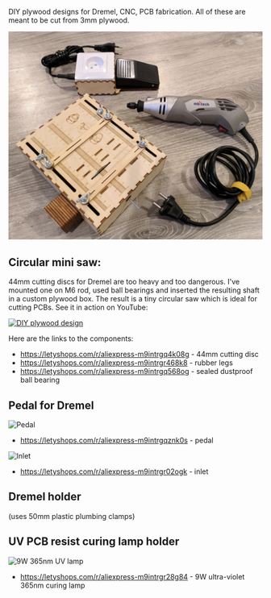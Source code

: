 DIY plywood designs for Dremel, CNC, PCB fabrication. All of these are meant to be cut from 3mm plywood.

![Overview](https://github.com/Bougakov/Plywood/blob/master/images/all.jpg?raw=true)

## Circular mini saw:

44mm cutting discs for Dremel are too heavy and too dangerous. I've mounted one on M6 rod, used ball bearings and inserted the resulting shaft in a custom plywood box. The result is a tiny circular saw which is ideal for cutting PCBs. See it in action on YouTube:

[![DIY plywood design](http://img.youtube.com/vi/lyNd7t795UE/0.jpg?nc=123)](http://www.youtube.com/watch?v=lyNd7t795UE "Dremel micro saw cuts a PCB")

Here are the links to the components:

* https://letyshops.com/r/aliexpress-m9intrgq4k08g - 44mm cutting disc
* https://letyshops.com/r/aliexpress-m9intrgr468k8 - rubber legs
* https://letyshops.com/r/aliexpress-m9intrgq568og - sealed dustproof ball bearing

## Pedal for Dremel

![Pedal](https://ae01.alicdn.com/kf/HTB16ynOfBnTBKNjSZPfq6zf1XXau.jpg?width=930&height=550&hash=1480)

* https://letyshops.com/r/aliexpress-m9intrgqznk0s - pedal

![Inlet](https://ae01.alicdn.com/kf/HTB1M7ImIwaTBuNjSszfq6xgfpXaM.jpg)

* https://letyshops.com/r/aliexpress-m9intrgr02ogk - inlet

## Dremel holder 

(uses 50mm plastic plumbing clamps)

## UV PCB resist curing lamp holder

![9W 365nm UV lamp](http://ae01.alicdn.com/kf/HTB1uMPedBDH8KJjSspnq6zNAVXal.jpg)

* https://letyshops.com/r/aliexpress-m9intrgr28g84 - 9W ultra-violet 365nm curing lamp

